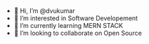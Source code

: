 - 👋 Hi, I’m @dvukumar
- 👀 I’m interested in Software Developement
- 🌱 I’m currently learning MERN STACK
- 💞️ I’m looking to collaborate on Open Source


<!---
dvukumar/dvukumar is a ✨ special ✨ repository because its `README.md` (this file) appears on your GitHub profile.
You can click the Preview link to take a look at your changes.
--->
